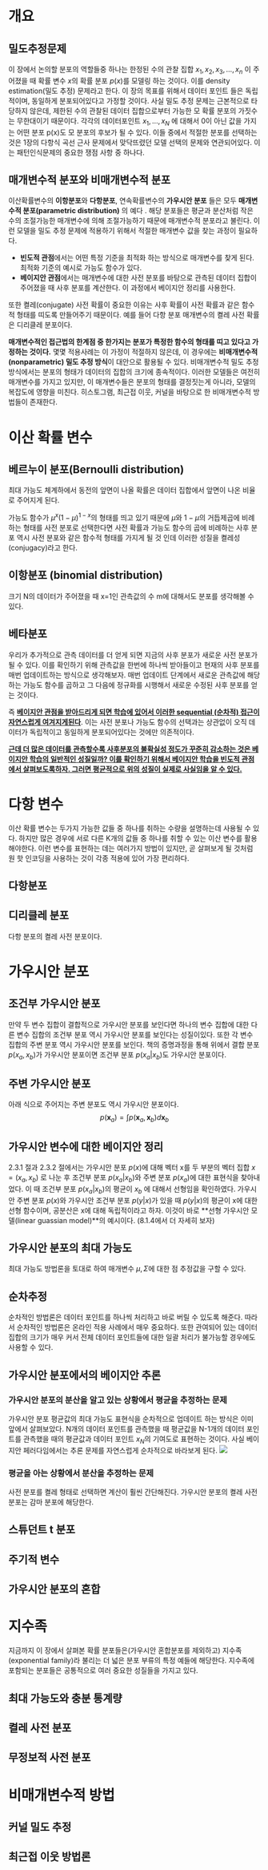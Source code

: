 # 개요
## 밀도추정문제
이 장에서 논의할 분포의 역할들중 하나는 한정된 수의 관찰 집합 $x_1, x_2, x_3, …, x_n$ 이 주어졌을 때 확률 변수 $x$의 확률 분포 $p(x)$를 모델링 하는 것이다. 이를 density estimation(밀도 추정) 문제라고 한다. 이 장의 목표를 위해서 데이터 포인트 들은 독립적이며, 동일하게 분포되어있다고 가정할 것이다. 사실 밀도 추정 문제는 근본적으로 타당하지 않은데, 제한된 수의 관찰된 데이터 집합으로부터 가능한 모 확률 분포의 가짓수는 무한대이기 때문이다. 각각의 데이터포인트 $x_1, …, x_N$ 에 대해서 0이 아닌 값을 가지는 어떤 분포 p(x)도 모 분포의 후보가 될 수 있다. 이들 중에서 적절한 분포를 선택하는 것은 1장의 다항식 곡선 근사 문제에서 맞닥뜨렸던 모델 선택의 문제와 연관되어있다. 이는 패턴인식문제의 중요한 쟁점 사항 중 하나다.

## 매개변수적 분포와 비매개변수적 분포
이산확률변수의 **이항분포**와 **다항분포**, 연속확률변수의 **가우시안 분포** 들은 모두 **매개변수적 분포(parametric distribution)** 의 예다 . 해당 분포들은 평균과 분산처럼 작은 수의 조절가능한 매개변수에 의해 조절가능하기 때문에 매개변수적 분포라고 불린다. 이런 모델을 밀도 추정 문제에 적용하기 위해서 적절한 매개변수 값을 찾는 과정이 필요하다. 
- **빈도적 관점**에서는 어떤 특정 기준을 최적화 하는 방식으로 매개변수를 찾게 된다. 최적화 기준의 예시로 가능도 함수가 있다.
- **베이지안 관점**에서는 매개변수에 대한 사전 분포를 바탕으로 관측된 데이터 집합이 주어졌을 때 사후 분포를 계산한다. 이 과정에서 베이지안 정리를 사용한다.

또한 켤레(conjugate) 사전 확률이 중요한 이유는 사후 확률이 사전 확률과 같은 함수적 형태를 띠도록 만들어주기 때문이다. 예를 들어 다항 분포 매개변수의 켤레 사전 확률은 디리클레 분포이다.

**매개변수적인 접근법의 한계점 중 한가지는 분포가 특정한 함수의 형태를 띠고 있다고 가정하는 것이다.** 몇몇 적용사례는 이 가정이 적절하지 않은데, 이 경우에는 **비매개변수적(nonparametric) 밀도 추정 방식**이 대안으로 활용될 수 있다. 비매개변수적 밀도 추정 방식에서는 분포의 형태가 데이터의 집합의 크기에 종속적이다. 이러한 모델들은 여전히 매개변수를 가지고 있지만, 이 매개변수들은 분포의 형태를 결정짓는게 아니라, 모델의 복잡도에 영향을 미친다. 히스토그램, 최근접 이웃, 커널을 바탕으로 한 비매개변수적 방법들이 존재한다.

# 이산 확률 변수
## 베르누이 분포(Bernoulli distribution)
최대 가능도 체계하에서 동전의 앞면이 나올 확률은 데이터 집합에서 앞면이 나온 비율로 주어지게 된다. 

가능도 함수가 $\mu^x(1-\mu)^{1-x}$의 형태를 띄고 있기 때문에 $\mu$와 $1- \mu$의 거듭제곱에 비례하는 형태를 사전 분포로 선택한다면 사전 확률과 가능도 함수의 곱에 비례하는 사후 분포 역시 사전 분포와 같은 함수적 형태를 가지게 될 것 인데 이러한 성질을 켤레성(conjugacy)라고 한다.

## 이항분포 (binomial distribution)
크기 N의 데이터가 주어졌을 때 x=1인 관측값의 수 m에 대해서도 분포를 생각해볼 수 있다.

## 베타분포
우리가 추가적으로 관측 데이터를 더 얻게 되면 지금의 사후 분포가 새로운 사전 분포가 될 수 있다. 이를 확인하기 위해 관측값을 한번에 하나씩 받아들이고 현재의 사후 분포를 매번 업데이트하는 방식으로 생각해보자. 매번 업데이트 단계에서 새로운 관측값에 해당하는 가능도 함수를 곱하고 그 다음에 정규화를 시행해서 새로운 수정된 사후 분포를 얻는 것이다.

즉 <u>**베이지안 관점을 받아드리게 되면 학습에 있어서 이러한 sequential (순차적) 접근이 자연스럽게 여겨지게된다**</u>. 이는 사전 분포나 가능도 함수의 선택과는 상관없이 오직 데이터가 독립적이고 동일하게 분포되어있다는 것에만 의존적이다.

<u>**근데 더 많은 데이터를 관측할수록 사후분포의 불확실성 정도가 꾸준히 감소하는 것은 베이지안 학습의 일반적인 성질일까? 이를 확인하기 위해서 베이지안 학습을 빈도적 관점에서 살펴보도록하자. 그러면 평균적으로 위의 성질이 실제로 사실임을 알 수 있다.**</u>

# 다항 변수
이산 확률 변수는 두가지 가능한 값들 중 하나를 취하는 수량을 설명하는데 사용될 수 있다. 하지만 많은 경우에 서로 다른 K개의 값들 중 하나를 취할 수 있는 이산 변수를 활용해야한다. 이런 변수를 표현하는 데는 여러가지 방법이 있지만, 곧 살펴보게 될 것처럼 원 핫 인코딩을 사용하는 것이 각종 적용에 있어 가장 편리하다.

## 다항분포
## 디리클레 분포
다항 분포의 켤레 사전 분포이다.

# 가우시안 분포
## 조건부 가우시안 분포
만약 두 변수 집합이 결합적으로 가우시안 분포를 보인다면 하나의 변수 집합에 대한 다른 변수 집합의 조건부 분포 역시 가우시안 분포를 보인다는 성질이있다. 또한 각 변수 집합의 주변 분포 역시 가우시안 분포를 보인다. 책의 증명과정을 통해 위에서 결합 분포 $p(x_a, x_b)$가 가우시안 분포이면 조건부 분포 $p(x_a | x_b)$도 가우시안 분포이다.

## 주변 가우시안 분포
아래 식으로 주어지는 주변 분포도 역시 가우시안 분포이다.
$$p(\mathbf{x}_a) = \int p(\mathbf{x}_a, \mathbf{x}_b) d\mathbf{x}_b$$

## 가우시안 변수에 대한 베이지안 정리
2.3.1 절과 2.3.2 절에서는 가우시안 분포 $p(x)$에 대해 벡터 x를 두 부분의 벡터 집합 $x = (x_a, x_b)$ 로 나눈 후 조건부 분포 $p(x_a | x_b)$와 주변 분포 $p(x_a)$에 대한 표현식을 찾아내었다. 이 때 조건부 분포 $p(x_a | x_b)$의 평균이 $x_b$ 에 대해서 선형임을 확인하였다. 가우시안 주변 분포 $p(x)$와 가우시안 조건부 분포 $p(y | x)$가 있을 때 $p(y | x)$의 평균이 x에 대한 선형 함수이며, 공분산은 x에 대해 독립적이라고 하자. 이것이 바로 **선형 가우시안 모델(linear guassian model)**의 예시이다. (8.1.4에서 더 자세히 보자)

## 가우시안 분포의 최대 가능도
최대 가능도 방법론을 토대로 하여 매개변수 $\mu, \Sigma$에 대한 점 추정값을 구할 수 있다.

## 순차추정
순차적인 방법론은 데이터 포인트를 하나씩 처리하고 바로 버릴 수 있도록 해준다. 따라서 순차적인 방법론은 온라인 적용 사례에서 매우 중요하다. 또한 관여되어 있는 데이터 집합의 크기가 매우 커서 전체 데이터 포인트들에 대한 일괄 처리가 불가능할 경우에도 사용할 수 있다.

## 가우시안 분포에서의 베이지안 추론
### 가우시안 분포의 분산을 알고 있는 상황에서 평균을 추정하는 문제
가우시안 분포 평균값의 최대 가능도 표현식을 순차적으로 업데이트 하는 방식은 이미 앞에서 살펴보았다. N개의 데이터 포인트를 관측했을 때 평균값을 N-1개의 데이터 포인트를 관측했을 때의 평균값과 데이터 포인트 $x_N$의 기여도로 표현하는 것이다. 사실 베이지안 페러다임에서는 추론 문제를 자연스럽게 순차적으로 바라보게 된다.
![](images/1.png)

### 평균을 아는 상황에서 분산을 추정하는 문제
사전 분포를 켤레 형태로 선택하면 계산이 훨씬 간단해진다. 가우시안 분포의 켤레 사전 분포는 감마 분포에 해당한다.

## 스튜던트 t 분포
## 주기적 변수
## 가우시안 분포의 혼합

# 지수족
지금까지 이 장에서 살펴본 확률 분포들은(가우시안 혼합분포를 제외하고) 지수족(exponential family)라 불리는 더 넓은 분포 부류의 특정 예들에 해당한다. 지수족에 포함되는 분포들은 공통적으로 여러 중요한 성질들을 가지고 있다.
## 최대 가능도와 충분 통계량

## 켤레 사전 분포

## 무정보적 사전 분포

# 비매개변수적 방법
## 커널 밀도 추정

## 최근접 이웃 방법론